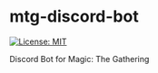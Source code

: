 # mtg-discord-bot

[![License: MIT](https://img.shields.io/badge/License-MIT-yellow.svg)](https://opensource.org/licenses/MIT)

Discord Bot for Magic: The Gathering
